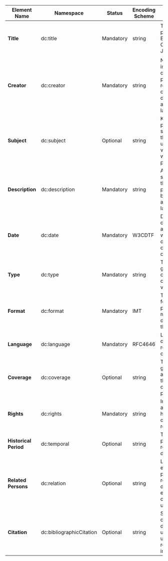 | Element Name       | Namespace                  | Status    | Encoding Scheme | Rules for Content                                                                                      | Example                                                                                                                                                                                                 |
|--------------------|----------------------------|-----------|-----------------|--------------------------------------------------------------------------------------------------------|---------------------------------------------------------------------------------------------------------------------------------------------------------------------------------------------------------|
| **Title**          | dc:title                   | Mandatory | string          | Title should be provided in English, Chinese, and Japanese.                                            | `<dc:title xml:lang="en">Open Empire: Yokohama Port and Imperial Japan</dc:title><br><dc:title xml:lang="ja">開かれた帝国：横浜港と帝国日本</dc:title><br><dc:title xml:lang="zh">开放的帝国：横滨港与日本帝国</dc:title>` |
| **Creator**        | dc:creator                 | Mandatory | string          | Name of the individual or organization primarily responsible for creating the dataset, styled as "first name, last name"                 | `<dc:creator>Hiroshi, Tanaka</dc:creator>`                                                                                                                                                            |
| **Subject**        | dc:subject                 | Optional  | string          | Keywords or phrases summarizing the content; use controlled vocabulary where possible.                  | `<dc:subject>Imperial Japan; Yokohama; Trade</dc:subject>`                                                                                                                                               |
| **Description**    | dc:description             | Mandatory | string          | Abstract or summary of the dataset, provided in both English and local languages.                       | `<dc:description xml:lang="en">This dataset examines the impacts of urbanization in Yokohama during the development of Imperial Japan, focusing on its impact on trade and international relations.</dc:description>` |
| **Date**           | dc:date                    | Mandatory | W3CDTF          | Date or range of dates associated with the dataset creation or its content.                             | `<dc:date>2024-01-01</dc:date>`                                                                                                                                                                          |
| **Type**           | dc:type                    | Mandatory | string          | The nature or genre of the content; use a controlled vocabulary.                                        | `<dc:type>Textual Analysis; Maps</dc:type>`                                                                                                                                                              |
| **Format**         | dc:format                  | Mandatory | IMT             | The file format, physical medium, or dimensions of the resource.                                        | `<dc:format>text/html</dc:format>`                                                                                                                                                                       |
| **Language**       | dc:language                | Mandatory | RFC4646         | Language(s) of the resource content.                                                                      | `<dc:language xsi:type="dcterms:RFC4646">ja</dc:language><br><dc:language xsi:type="dcterms:RFC4646">en</dc:language>`                                                                                    |
| **Coverage**       | dc:coverage                | Optional  | string          | The geographical area or period that the content pertains to.                                           | `<dc:coverage>Yokohama, Japan</dc:coverage>`                                                                                                                                                             |
| **Rights**         | dc:rights                  | Mandatory | string          | Information about rights held in and over the resource.                                                | `<dc:rights>Content is available under CC BY-NC-SA 4.0</dc:rights>`                                                                                                                                       |
| **Historical Period** | dc:temporal             | Optional  | string          | The historical periods relevant to the dataset.                                                   | `<dc:temporal>Meiji era; Showa era</dc:temporal>`                                                                                                                                                        |
| **Related Persons** | dc:relation               | Optional  | string          | Links to entities or persons related to the dataset, enhancing contextual understanding.               | `<dc:relation>Dr. Yoko Ono - contributor</dc:relation>`                                                                                                                                                  |
| **Citation**        | dc:bibliographicCitation  | Optional  | string          | Standard citation for the dataset that users should use when referencing it in their work.             | `<dc:bibliographicCitation>Tanaka, Hiroshi. (2024). Urbanization and Its Impacts in Yokohama, 1950-2000. Open Empire Collection.</dc:bibliographicCitation>`                                               |
